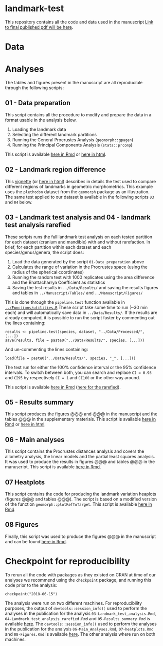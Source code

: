 # landmark-test
<!-- Authors: [Vera Weisbecker](v.weisbecker@uq.edu.au), [Thomas Guillerme](mailto:guillert@tcd.ie)... -->

This repository contains all the code and data used in the manuscript [Link to final published pdf will be here]().

<!-- To cite the paper:  -->
<!-- > @@@ -->

<!-- To cite this repo:  -->
<!-- > @@@ -->

# Data

<!-- All the data used in the manuscript is archive on [Figshare](https://figshare.com/s/7a8fde8eaa39a3d3cf56). -->


# Analyses

The tables and figures present in the manuscript are all reproducible through the following scripts:

## 01 - Data preparation

This script contains all the procedure to modify and prepare the data in a format usable in the analysis below.
    
 1. Loading the landmark data
 2. Selecting the different landmark partitions
 3. Running the General Procrustes Analysis (`geomorph::gpagen`)
 4. Running the Principal Components Analysis (`stats::prcomp`)

<!-- This procedure is described in the paper in the section @@@ -->

This script is available [here in Rmd](https://github.com/TGuillerme/landmark-test/blob/master/Analysis/01-Data_preparation.Rmd) or [here in html](https://rawgit.com/TGuillerme/landmark-test/master/Analysis/01-Data_preparation.html).

## 02 - Landmark region difference

This [vignette](https://github.com/TGuillerme/landmark-test/blob/master/Analysis/02-Landmark_region_difference.Rmd) (or [here in html](https://rawgit.com/TGuillerme/landmark-test/master/Analysis/02-Landmark_region_difference.html)) describes in details the test used to compare different regions of landmarks in geometric morphometrics.
This example uses the `plethodon` dataset from the `geomorph` package as an illustration.
The same test applied to our dataset is available in the following scripts `03` and `04` below.

<!-- This procedure is described in the paper in section @@@ and implemented in the [dispRity](https://github.com/TGuillerme/dispRity) package -->


## 03 - Landmark test analysis and 04 - landmark test analysis rarefied

These scripts runs the full landmark test analysis on each tested partition for each dataset (cranium and mandible) with and without rarefaction.
In brief, for each partition within each dataset and each species/genus/genera, the script does:

 1. Load the data generated by the script `01-Data_preparation` above
 2. Calculates the range of variation in the Procrustes space (using the radius of the spherical coordinates)
 3. Running the random test with 1000 replicates using the area difference and the Bhattacharrya Coefficient as statistics
 4. Saving the test results in `../Data/Results/` and saving the results figures and tables in `../Manuscript/Tables/` and `../Manuscript/Figures/`

This is done through the `pipeline.test` function available in [`../Functions/utilities.R`](https://github.com/TGuillerme/landmark-test/blob/master/Functions/utilities.R)
These script take some time to run (~30 min each) and will automatically save data in `../Data/Results/`.
If the results are already computed, it is possible to run the script faster by commenting out the lines containing:

```{r}
results <- pipeline.test(species, dataset, "../Data/Processed/", [...])
save(results, file = paste0("../Data/Results/", species, [...]))
```

And un-commenting the lines containing:

```{r}
load(file = paste0("../Data/Results/", species, "_", [...]))
```

The test run for either the 100\% confidence interval or the 95\% confidence intervals.
To switch between both, you can search and replace `CI = 0.95` and `CI95` by respectively `CI = 1` and `CI100` or the other way around.


This script is available [here in Rmd](https://github.com/TGuillerme/landmark-test/blob/master/Analysis/03-Landmark_test_analysis.Rmd) ([here for the rarefied](https://github.com/TGuillerme/landmark-test/blob/master/Analysis/04-Landmark_test_analysis_rarefied.Rmd)).

<!-- This procedure is described in the paper in the section @@@ -->


## 05 - Results summary

This script produces the figures @@@ and @@@ in the manuscript and the tables @@@ in the supplementary materials.
This script is available [here in Rmd](https://github.com/TGuillerme/landmark-test/blob/master/Analysis/05-Results_summary.Rmd) or [here in html](https://rawgit.com/TGuillerme/landmark-test/master/Analysis/05-Results_summary.html).

## 06 - Main analyses

This script contains the Procrustes distances analysis and covers the allometry analysis, the linear models and the partial least squares analysis.
It was used to produce the results in figures @@@ and tables @@@ in the manuscript.
This script is available [here in Rmd](https://github.com/TGuillerme/landmark-test/blob/master/Analysis/06-Main_Analyses.Rmd).

## 07 Heatplots

This script contains the code for producing the landmark variation heaplots (figures @@@ and tables @@@).
The script is based on a modified version of the function `geomorph::plotRefToTarget`.
This script is available [here in Rmd](https://github.com/TGuillerme/landmark-test/blob/master/Analysis/07-heatplots.Rmd).

## 08 Figures

Finally, this script was used to produce the figures @@@ in the manuscript and can be found [here in Rmd](https://github.com/TGuillerme/landmark-test/blob/master/Analysis/08-Figures.Rmd).

# Checkpoint for reproducibility
To rerun all the code with packages as they existed on CRAN at time of our analyses we recommend using the `checkpoint` package, and running this code prior to the analysis:

```{r}
checkpoint("2018-06-15")
```

The analysis were run on two different machines.
For reproducibility purposes, the output of `devtools::session_info()` used to perform the analyses in the publication for the analysis `03-Landmark_test_analysis.Rmd`, `04-Landmark_test_analysis_rarefied.Rmd` and `05-Results_summary.Rmd` is available [here](https://github.com/TGuillerme/landmark-test/blob/master/Analysis/Session_info-2018-06-15_machine1.txt).
The `devtools::session_info()` used to perform the analyses in the publication for the analysis `06-Main_Analyses.Rmd`, `07-heatplots.Rmd` and `08-Figures.Rmd` is available [here](https://github.com/TGuillerme/landmark-test/blob/master/Analysis/Session_info-2018-06-15_machine2.txt).
The other analysis where run on both machines.
